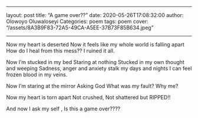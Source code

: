 - - -

layout: post
title: “A game over??”
date: 2020-05-26T17:08:32:00
author: Olowoyo Oluwaloseyi 
Categories: poem
tags: poem
cover: “/assets/8A3B9F83-72A5-49CA-A5EE-37B73F85B634.jpeg”

- - -



Now my heart is deserted 
Now it feels like my whole world is falling apart
How do I heal from this mess??
I ruined it all.


Now I’m stucked in my bed
Staring at nothing
Stucked in my own thought and weeping
Sadness, anger and anxiety stalk my days and nights 
I can feel frozen blood in my veins.


Now I’m staring at the mirror 
Asking God 
What was my fault?
Why me?

Now my heart is torn apart 
Not crushed, 
Not shattered but
RIPPED!!

And now I ask my self ,
Is this a game over????

